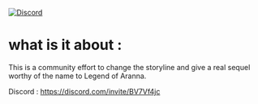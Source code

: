 [![Discord](https://github-production-user-asset-6210df.s3.amazonaws.com/918081/263684745-bcca8b70-13c4-48d8-8e91-4b0be8a440e6.png)](https://discord.gg/HS4njmBvpb)

# what is it about :

This is a community effort to change the storyline and give a real sequel worthy of the name to Legend of Aranna.

Discord  : https://discord.com/invite/BV7Vf4jc

